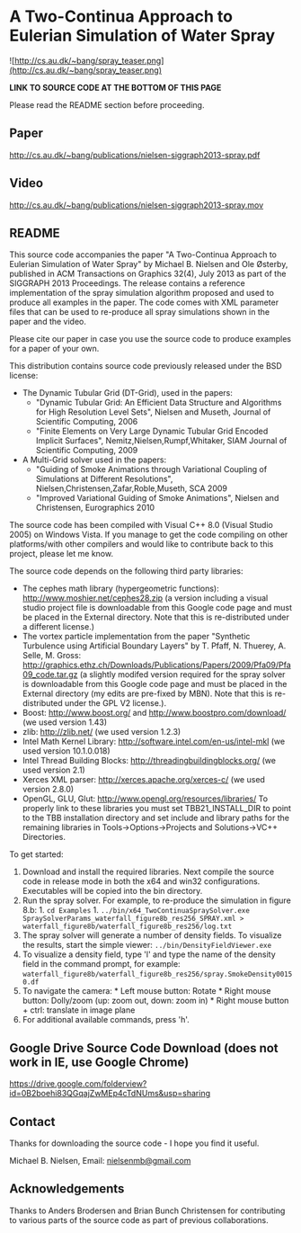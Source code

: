 # A Two-Continua Approach to Eulerian Simulation of Water Spray #
![http://cs.au.dk/~bang/spray_teaser.png](http://cs.au.dk/~bang/spray_teaser.png)

**LINK TO SOURCE CODE AT THE BOTTOM OF THIS PAGE**

Please read the README section before proceeding.

## Paper ##
http://cs.au.dk/~bang/publications/nielsen-siggraph2013-spray.pdf

## Video ##
http://cs.au.dk/~bang/publications/nielsen-siggraph2013-spray.mov

## README ##

This source code accompanies the paper "A Two-Continua Approach to Eulerian Simulation of Water Spray" by Michael B. Nielsen and Ole Østerby, published in ACM Transactions on Graphics 32(4), July 2013 as part of the SIGGRAPH 2013 Proceedings. The release contains a reference implementation of the spray simulation algorithm proposed and used to produce all examples in the paper. The code comes with XML parameter files that can be used to re-produce all spray simulations shown in the paper and the video.

Please cite our paper in case you use the source code to produce examples for a paper of your own.

This distribution contains source code previously released under the BSD license:
  * The Dynamic Tubular Grid (DT-Grid), used in the papers:
    * "Dynamic Tubular Grid: An Efficient Data Structure and Algorithms for High Resolution Level Sets", Nielsen and Museth, Journal of Scientific Computing, 2006
    * "Finite Elements on Very Large Dynamic Tubular Grid Encoded Implicit Surfaces", Nemitz,Nielsen,Rumpf,Whitaker, SIAM Journal of Scientific Computing, 2009
  * A Multi-Grid solver used in the papers:
    * "Guiding of Smoke Animations through Variational Coupling of Simulations at Different Resolutions", Nielsen,Christensen,Zafar,Roble,Museth, SCA 2009
    * "Improved Variational Guiding of Smoke Animations", Nielsen and Christensen, Eurographics 2010

The source code has been compiled with Visual C++ 8.0 (Visual Studio 2005) on Windows Vista. If you manage to get the code compiling on other platforms/with other compilers and would like to contribute back to this project, please let me know.

The source code depends on the following third party libraries:
  * The cephes math library (hypergeometric functions): http://www.moshier.net/cephes28.zip (a version including a visual studio project file is downloadable from this Google code page and must be placed in the External directory. Note that this is re-distributed under a different license.)
  * The vortex particle implementation from the paper "Synthetic Turbulence using Artificial Boundary Layers" by T. Pfaff, N. Thuerey, A. Selle, M. Gross: http://graphics.ethz.ch/Downloads/Publications/Papers/2009/Pfa09/Pfa09_code.tar.gz (a slightly modifed version required for the spray solver is downloadable from this Google code page and must be placed in the External directory (my edits are pre-fixed by MBN). Note that this is re-distributed under the GPL V2 license.).
  * Boost: http://www.boost.org/ and http://www.boostpro.com/download/ (we used version 1.43)
  * zlib: http://zlib.net/ (we used version 1.2.3)
  * Intel Math Kernel Library: http://software.intel.com/en-us/intel-mkl (we used version 10.1.0.018)
  * Intel Thread Building Blocks: http://threadingbuildingblocks.org/ (we used version 2.1)
  * Xerces XML parser: http://xerces.apache.org/xerces-c/ (we used version 2.8.0)
  * OpenGL, GLU, Glut: http://www.opengl.org/resources/libraries/
To properly link to these libraries you must set TBB21\_INSTALL\_DIR to point to the TBB installation directory and set include and library paths for the remaining libraries in Tools->Options->Projects and Solutions->VC++ Directories.

To get started:
  1. Download and install the required libraries. Next compile the source code in release mode in both the x64 and win32 configurations. Executables will be copied into the bin directory.
  1. Run the spray solver. For example, to re-produce the simulation in figure 8.b:
    1. `cd Examples`
    1. `../bin/x64_TwoContinuaSpraySolver.exe SpraySolverParams_waterfall_figure8b_res256_SPRAY.xml > waterfall_figure8b/waterfall_figure8b_res256/log.txt`
  1. The spray solver will generate a number of density fields. To visualize the results, start the simple viewer: `../bin/DensityFieldViewer.exe`
  1. To visualize a density field, type 'l' and type the name of the density field in the command prompt, for example: `waterfall_figure8b/waterfall_figure8b_res256/spray.SmokeDensity00150.df`
  1. To navigate the camera:
    * Left mouse button: Rotate
    * Right mouse button: Dolly/zoom (up: zoom out, down: zoom in)
    * Right mouse button + ctrl: translate in image plane
  1. For additional available commands, press 'h'.

## Google Drive Source Code Download (does not work in IE, use Google Chrome) ##

https://drive.google.com/folderview?id=0B2boehi83QGqajZwMEp4cTdNUms&usp=sharing

## Contact ##
Thanks for downloading the source code - I hope you find it useful.

Michael B. Nielsen,
Email: nielsenmb@gmail.com

## Acknowledgements ##
Thanks to Anders Brodersen and Brian Bunch Christensen for contributing to various parts of the source code as part of previous collaborations.